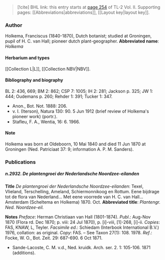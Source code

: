 > [!cite] BHL link: this entry starts at [page 254](https://www.biodiversitylibrary.org/page/33068496) of TL-2 Vol. II.
> Supporting pages: [[Abbreviations|abbreviations]], [[Layout key|layout key]].

### Author

Holkema, Franciscus (1840-1870), Dutch botanist; studied at Groningen, pupil of H. C. van Hall; pioneer dutch plant-geographer. 
**Abbreviated name**: *Holkema*

#### Herbarium and types

[[Collection L|L]], [[Collection NBV|NBV]].

#### Bibliography and biography

BL 2: 436, 669; BM 2: 862; CSP 7: 1005; IH 2: 281; Jackson p. 325; JW 1: 444; Oudemans p. 260; Rehder 1: 391; Tucker 1: 347.
- Anon., Bot. Not. 1888: 206.
- v. I. (Iterson), Natura 130: 90. 5 Jun 1912 (brief review of Holkema's pioneer work) (portr.).
- Stafleu, F. A., Wentia, 16: 6. 1966.

#### Note

Holkema was born at Oldeboorn, 10 Mai 1840 and died 11 Jun 1870 at Groningen (Ned. Patriciaat 37: 9; information A. P. M. Sanders).

### Publications

##### n.2932. De plantengroei der Nederlandsche Noordzee-eilanden

**Title**
*De plantengroei der Nederlandsche Noordzee-eilanden*: Texel, Vlieland, Terschelling, Ameland, Schiermonnikoog en Rottum. Eene bijdrage tot de flora van Nederland... Met eene voorrede van H. C. van Hall... Amsterdam (Scheltema en Holkema) 1870. Oct.
**Abbreviated title**: *Plantengr. Ned. Noordzee-eil.*

**Notes**
*Preface*: Herman Christiaan van Hall (1801-1874).
*Publ*.: Aug-Nov 1870 (Flora rd. Dec 1870; p. viii: 24 Jul 1870), p. \[i\]-viii, \[1\]-268, \[i\]-ii.
*Copies*: FAS, KNAW, L, Teyler.
*Facsimile ed*.: Schiedam (Interbook International B.V.) 1976, collation: as original. *Copy*: FAS. – See Taxon 27(1): 108. 1978.
*Ref*.: Focke, W. O., Bot. Zeit. 29: 687-690. 6 Oct 1871.
- Sande-Lacoste, C. M. v.d., Ned. kruidk. Arch. ser. 2. 1: 105-106. 1871 (additions).

